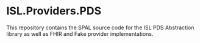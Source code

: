 # ISL.Providers.PDS

This repository contains the SPAL source code for the ISL PDS Abstraction library as well as FHIR and Fake provider implementations.

